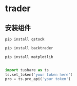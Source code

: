# trader##  安装组件```pythonpip install qstockpip install backtraderpip install matplotlib``````pythonimport tushare as tsts.set_token('your token here')pro = ts.pro_api('your token')```